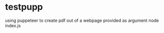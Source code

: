 # testpupp

using puppeteer to create pdf out of a webpage provided as argument 
node index.js <url>
